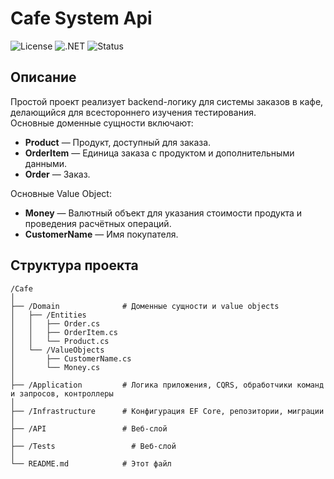 # Cafe System Api

![License](https://img.shields.io/badge/license-MIT-green.svg)
![.NET](https://img.shields.io/badge/.NET-9-blue)
![Status](https://img.shields.io/badge/status-Development-yellow)

## Описание

Простой проект реализует backend-логику для системы заказов в кафе, делающийся для всестороннего изучения тестирования.  
Основные доменные сущности включают:

- **Product** — Продукт, доступный для заказа.
- **OrderItem** — Единица заказа с продуктом и дополнительными данными.
- **Order** — Заказ.
  
Основные Value Object:

- **Money** — Валютный объект для указания стоимости продукта и проведения расчётных операций.
- **CustomerName** — Имя покупателя.

## Структура проекта

```
/Cafe
│
├── /Domain              # Доменные сущности и value objects
│   ├── /Entities
│   │   ├── Order.cs
│   │   ├── OrderItem.cs
│   │   └── Product.cs
│   └── /ValueObjects
│       ├── CustomerName.cs
│       └── Money.cs
│
├── /Application         # Логика приложения, CQRS, обработчики команд и запросов, контроллеры
│
├── /Infrastructure      # Конфигурация EF Core, репозитории, миграции
│
├── /API                 # Веб-слой
│
├── /Tests                 # Веб-слой
│
└── README.md            # Этот файл
```
